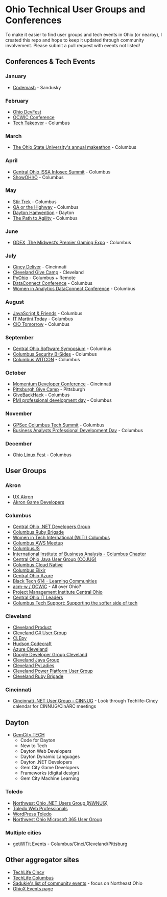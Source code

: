 # Ohio Technical User Groups and Conferences

To make it easier to find user groups and tech events in Ohio (or nearby), I created this repo and 
hope to keep it updated through community involvement. Please submit a pull request with events not 
listed!

## Conferences & Tech Events

### January

* [Codemash](https://codemash.org) - Sandusky

### February

* [Ohio DevFest](https://ohiodevfest.com)
* [OCWIC Conference](https://ocwic23.ocwic.org/)
* [Tech Takeover](https://www.techlifecolumbus.com/events/techtakeovertuesdays/) - Columbus

### March

* [The Ohio State University's annual makeathon](https://hack.osu.edu/make/2023/) - Columbus

### April

* [Central Ohio ISSA Infosec Summit](https://www.infosecsummit.com/website/44575/) - Columbus
* [ShowOHI/O](https://hack.osu.edu/show/2023/) - Columbus

### May

* [Stir Trek](https://stirtrek.com) - Columbus
* [QA or the Highway](https://www.qaorthehwy.com/) - Columbus
* [Dayton Hamvention](https://hamvention.org/) - Dayton
* [The Path to Agility](https://www.thepathtoagility.com/) - Columbus

### June

* [GDEX, The Midwest’s Premier Gaming Expo](https://www.thegdex.com/) - Columbus

### July

* [Cincy Deliver](https://www.cincydeliver.org) - Cincinnati
* [Cleveland Give Camp](https://www.clevelandgivecamp.org) - Cleveland
* [PyOhio](https://www.pyohio.org/) - Columbus + Remote
* [DataConnect Conference](https://www.dataconnectconf.com/) - Columbus
* [Women in Analytics DataConnect Conference](https://www.womeninanalytics.com/) - Columbus

### August

* [JavaScript & Friends](https://www.javascriptandfriends.com) - Columbus
* [IT Martini Today](https://www.itmartini.today/) - Columbus
* [CIO Tomorrow](https://www.ciotomorrow.com/) - Columbus

### September

* [Central Ohio Software Symposium](https://nofluffjuststuff.com/columbus) - Columbus
* [Columbus Security B-Sides](https://www.bsidescolumbus.com) - Columbus
* [Columbus WITCON](https://getwitit.org/columbus-witcon-2023/) - Columbus

### October

* [Momentum Developer Conference](https://momentumdevcon.com/) - Cincinnati
* [Pittsburgh Give Camp](https://www.pghgivecamp.org) - Pittsburgh
* [GiveBackHack](https://givebackhack.com/columbus/) - Columbus
* [PMI professional development day](https://www.pmicoc.org/) - Columbus

### November

* [GPSec Columbus Tech Summit](https://www.cdomagazine.tech/cdo_magazine/events/cdo-event-series/) - Columbus
* [Business Analysts Professional Development Day](https://www.iibacolumbus.org/monthly-chapter-meetings) - Columbus

### December

* [Ohio Linux Fest](https://olfconference.org/) - Columbus

## User Groups

### Akron

* [UX Akron](https://www.meetup.com/uxakron/)
* [Akron Game Developers](https://www.meetup.com/akron-game-developers/)

### Columbus

* [Central Ohio .NET Developers Group](https://www.meetup.com/Central-Ohio-NET-Developers-Group-CONDG/)
* [Columbus Ruby Brigade](https://www.columbusrb.com/)
* [Women in Tech International (WITI) Columbus](https://witi.com/networks/columbus/)
* [Columbus AWS Meetup](https://www.meetup.com/Columbus-AWS-amazon-web-services-Meetup/)
* [ColumbusJS](http://columbusjs.org/)
* [International Institute of Business Analysis - Columbus Chapter](https://www.iibacolumbus.org/monthly-chapter-meetings)
* [Central Ohio Java User Group (COJUG)](http://www.cojug.org/)
* [Columbus Cloud Native](https://www.meetup.com/columbus-cloud-native-meetup/)
* [Columbus Elixir](https://www.meetup.com/meetup-group-ihsstvcb/)
* [Central Ohio Azure](https://www.meetup.com/central-ohio-azure/)
* [Black Tech 614 - Learning Communities](https://www.eventbrite.com/cc/black-tech-614-learning-communities-334429)
* [acm-w / OCWiC](https://ocwic.org/) - All over Ohio?
* [Project Management Institute Central Ohio](https://www.pmicoc.org/)
* [Central Ohio IT Leaders](https://itleaders.org/central-ohio/)
* [Columbus Tech Support: Supporting the softer side of tech](https://www.meetup.com/columbus-tech-support/)

### Cleveland

* [Cleveland Product](https://www.meetup.com/Cleveland-Product/)
* [Cleveland C# User Group](https://www.meetup.com/cleveland-c-vb-net-user-group/)
* [CLEpy](https://www.clepy.org/)
* [Hudson Codecraft](https://www.meetup.com/Hudson-Codecraft/)
* [Azure Cleveland](https://www.meetup.com/Azure-Cleveland-Meetup/)
* [Google Developer Group Cleveland](https://www.meetup.com/google-developer-group-cleveland/)
* [Cleveland Java Group](https://www.meetup.com/Cleveland-Java/)
* [Cleveland PyLadies](https://www.meetup.com/Cle-PyLadies/)
* [Cleveland Power Platform User Group](https://powerusers.microsoft.com/t5/Cleveland-Power-Platform-User/gh-p/ClevelandPowerPlatformUserGroup)
* [Cleveland Ruby Brigade](https://www.meetup.com/clevelandruby/)

### Cincinnati

* [Cincinnati .NET User Group - CINNUG](https://www.meetup.com/techlife-cincinnati/events/) - Look through Techlife-Cincy calendar for CINNUG/CinARC meetings

## Dayton

* [GemCity TECH](https://www.meetup.com/gem-city-tech/events/)
  * Code for Dayton
  * New to Tech
  * Dayton Web Developers
  * Dayton Dynamic Languages
  * Dayton .NET Developers
  * Gem City Game Developers
  * Frameworks (digital design)
  * Gem City Machine Learning

### Toledo

* [Northwest Ohio .NET Users Group (NWNUG)](https://www.meetup.com/NW-NUG/)
* [Toledo Web Professionals](https://www.meetup.com/Toledo-Web-Professionals/)
* [WordPress Toledo](https://www.meetup.com/WordPressToledo/)
* [Northwest Ohio Microsoft 365 User Group](https://www.linkedin.com/groups/4911440/)

### Multiple cities

* [getWITit Events](https://getwitit.org/events/) - Columbus/Cinci/Cleveland/Pittsburg

## Other aggregator sites

* [TechLife Cincy](https://www.meetup.com/TechLife-Cincinnati/)
* [TechLife Columbus](https://www.techlifecolumbus.com/events/)
* [Sadukie's list of community events](https://github.com/sadukie/community) - focus on Northeast Ohio
* [OhioX Events page](https://www.ohiox.org/events)

